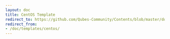 ```yaml
---
layout: doc
title: CentOS Template
redirect_to: https://github.com/Qubes-Community/Contents/blob/master/docs/os/templates/centos.md
redirect_from:
- /doc/templates/centos/
---
```


